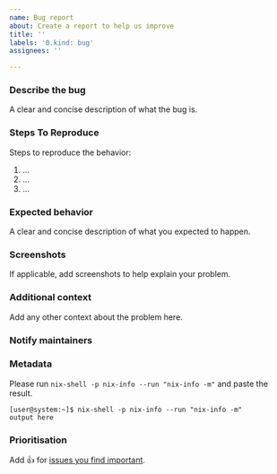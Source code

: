 ```yaml
---
name: Bug report
about: Create a report to help us improve
title: ''
labels: '0.kind: bug'
assignees: ''

---
```


### Describe the bug
A clear and concise description of what the bug is.

### Steps To Reproduce
Steps to reproduce the behavior:
1. ...
2. ...
3. ...

### Expected behavior
A clear and concise description of what you expected to happen.

### Screenshots
If applicable, add screenshots to help explain your problem.

### Additional context
Add any other context about the problem here.

### Notify maintainers
<!--
Please @ people who are in the `meta.maintainers` list of the offending package or module.
If in doubt, check `git blame` for whoever last touched something.
-->

### Metadata
Please run `nix-shell -p nix-info --run "nix-info -m"` and paste the result.

```console
[user@system:~]$ nix-shell -p nix-info --run "nix-info -m"
output here
```

### Prioritisation

Add :+1: for [issues you find important](https://github.com/NixOS/nixpkgs/issues?q=is%3Aissue+is%3Aopen+sort%3Areactions-%2B1-desc).
